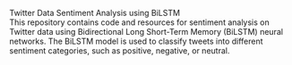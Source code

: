 
Twitter Data Sentiment Analysis using BiLSTM<br>
This repository contains code and resources for sentiment analysis on Twitter data using Bidirectional Long Short-Term Memory (BiLSTM) neural networks. The BiLSTM model is used to classify tweets into different sentiment categories, such as positive, negative, or neutral.
